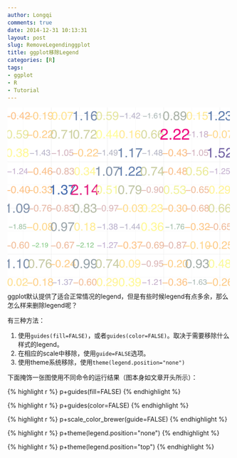```yaml
---
author: Longqi
comments: true
date: 2014-12-31 10:13:31
layout: post
slug: RemoveLegendinggplot
title: ggplot移除Legend
categories: [R]
tags:
- ggplot
- R
- Tutorial
---
```

![TextPlot](/public/images/textplot.png)
ggplot默认提供了适合正常情况的legend，但是有些时候legend有点多余，那么怎么样来删除legend呢？

有三种方法：

1. 使用`guides(fill=FALSE)`，或者`guides(color=FALSE)`。取决于需要移除什么样式的legend。
2. 在相应的scale中移除，使用`guide=FALSE`选项。
3. 使用theme系统移除，使用`theme(legend.position="none")`


下面掩饰一张图使用不同命令的运行结果（图本身如文章开头所示）：

{% highlight r %}
p+guides(fill=FALSE)
{% endhighlight %}

{% highlight r %}
p+guides(color=FALSE)
{% endhighlight %}

{% highlight r %}
p+scale_color_brewer(guide=FALSE)
{% endhighlight %}

{% highlight r %}
p+theme(legend.position="none")
{% endhighlight %}

{% highlight r %}
p+theme(legend.position="top")
{% endhighlight %}

